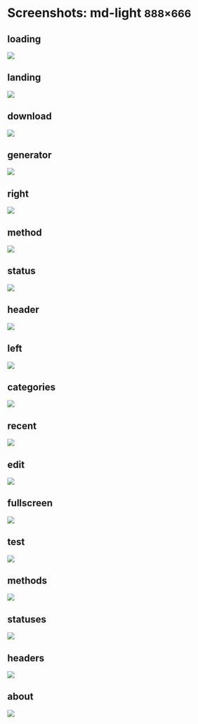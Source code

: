 # Screenshots: md-light <small>888&times;666</small>

## loading

[![](./images/light_md_01_loading.png)](./images/light_md_01_loading.png)

## landing

[![](./images/light_md_02_landing.png)](./images/light_md_02_landing.png)

## download

[![](./images/light_md_03_download.png)](./images/light_md_03_download.png)

## generator

[![](./images/light_md_04_generator.png)](./images/light_md_04_generator.png)

## right

[![](./images/light_md_05_right.png)](./images/light_md_05_right.png)

## method

[![](./images/light_md_06_method.png)](./images/light_md_06_method.png)

## status

[![](./images/light_md_07_status.png)](./images/light_md_07_status.png)

## header

[![](./images/light_md_08_header.png)](./images/light_md_08_header.png)

## left

[![](./images/light_md_09_left.png)](./images/light_md_09_left.png)

## categories

[![](./images/light_md_10_categories.png)](./images/light_md_10_categories.png)

## recent

[![](./images/light_md_11_recent.png)](./images/light_md_11_recent.png)

## edit

[![](./images/light_md_12_edit.png)](./images/light_md_12_edit.png)

## fullscreen

[![](./images/light_md_13_fullscreen.png)](./images/light_md_13_fullscreen.png)

## test

[![](./images/light_md_14_test.png)](./images/light_md_14_test.png)

## methods

[![](./images/light_md_15_methods.png)](./images/light_md_15_methods.png)

## statuses

[![](./images/light_md_16_statuses.png)](./images/light_md_16_statuses.png)

## headers

[![](./images/light_md_17_headers.png)](./images/light_md_17_headers.png)

## about

[![](./images/light_md_18_about.png)](./images/light_md_18_about.png)

